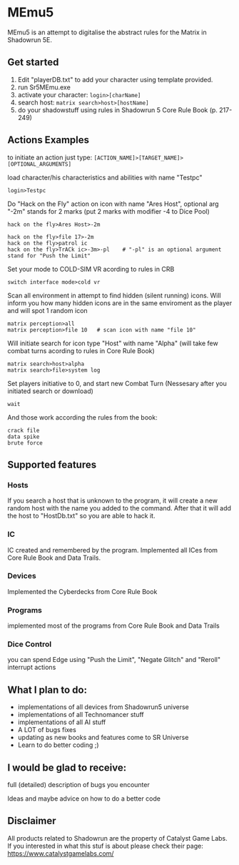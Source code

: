 # MEmu5

MEmu5 is an attempt to digitalise the abstract rules for the Matrix in Shadowrun 5E.

## Get started

1. Edit "playerDB.txt" to add your character using template provided.
2. run Sr5MEmu.exe
3. activate your character: ```login>[charName]```
4. search host: ```matrix search>host>[hostName]```
5. do your shadowstuff using rules in Shadowrun 5 Core Rule Book (p. 217-249)

## Actions Examples

to initiate an action just type:
```[ACTION_NAME]>[TARGET_NAME]>[OPTIONAL_ARGUMENTS]```

load character/his characteristics and abilities with name "Testpc"
```
login>Testpc
```

Do "Hack on the Fly" action on icon with name "Ares Host", 
optional arg "-2m" stands for 2 marks (put 2 marks with modifier -4 to Dice Pool)
```
hack on the fly>Ares Host>-2m	

hack on the fly>file 17>-2m
hack on the fly>patrol ic
hack on the fly>TrACk ic>-3m>-pl	# "-pl" is an optional argument stand for "Push the Limit"
```

Set your mode to COLD-SIM VR acording to rules in CRB
```
switch interface mode>cold vr 
```

Scan all environment in attempt to find hidden (silent running) icons.
Will inform you how many hidden icons are in the same enviroment as 
the player and will spot 1 random icon
```
matrix perception>all			
matrix perception>file 10	# scan icon with name "file 10"
```

Will initiate search for icon type "Host" with name "Alpha" 
(will take few combat turns acording to rules in Core Rule Book)
```
matrix search>host>alpha
matrix search>file>system log
```

Set players initiative to 0, and start new Combat Turn (Nessesary after you initiated search or download)
```
wait
```

And those work according the rules from the book:
```
crack file
data spike
brute force
```

## Supported features

### Hosts

If you search a host that is unknown to the program, it will 
create a new random host with the name you added to the
command. After that it will add the host to "HostDb.txt" so
you are able to hack it.

### IC

IC created and remembered by the program. Implemented all ICes
from Core Rule Book and Data Trails.

### Devices

Implemented the Cyberdecks from Core Rule Book

### Programs

implemented most of the programs from Core Rule Book and Data Trails

### Dice Control

you can spend Edge using "Push the Limit", "Negate Glitch" and "Reroll" interrupt actions

## What I plan to do:

* implementations of all devices from Shadowrun5 universe
* implementations of all Technomancer stuff
* implementations of all AI stuff
* A LOT of bugs fixes
* updating as new books and features come to SR Universe
* Learn to do better coding ;)

## I would be glad to receive:

full (detailed) description of bugs you encounter

Ideas and maybe advice on how to do a better code

## Disclaimer

All products related to Shadowrun are the property of Catalyst Game Labs.
If you interested in what this stuf is about please check their page:
https://www.catalystgamelabs.com/

